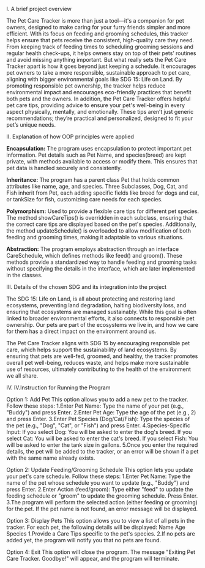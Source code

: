 I. A brief project overview

The Pet Care Tracker is more than just a tool—it's a companion for pet owners, designed to make caring for your furry friends simpler and more efficient. With its focus on feeding and grooming schedules, this tracker helps ensure that pets receive the consistent, high-quality care they need. From keeping track of feeding times to scheduling grooming sessions and regular health check-ups, it helps owners stay on top of their pets’ routines and avoid missing anything important.
But what really sets the Pet Care Tracker apart is how it goes beyond just keeping a schedule. It encourages pet owners to take a more responsible, sustainable approach to pet care, aligning with bigger environmental goals like SDG 15: Life on Land. By promoting responsible pet ownership, the tracker helps reduce environmental impact and encourages eco-friendly practices that benefit both pets and the owners.
In addition, the Pet Care Tracker offers helpful pet care tips, providing advice to ensure your pet's well-being in every aspect physically, mentally, and emotionally. These tips aren’t just generic recommendations; they’re practical and personalized, designed to fit your pet’s unique needs. 

II. Explanation of how OOP principles were applied

**Encapsulation:** The program uses encapsulation to protect important pet information. Pet details such as Pet Name, and species(breed) are kept private, with methods available to access or modify them. This ensures that pet data is handled securely and consistently.

**Inheritance:** The program has a parent class Pet that holds common attributes like name, age, and species. Three Subclasses, Dog, Cat, and Fish inherit from Pet, each adding specific fields like breed for dogs and cat,  or tankSize for fish, customizing care needs for each species.

**Polymorphism:** Used to provide a flexible care tips for different pet species. The method showCareTips() is overridden in each subclass, ensuring that the correct care tips are displayed based on the pet's species. Additionally, the method updateSchedule() is overloaded to allow modification of both feeding and grooming times, making it adaptable to various situations.

**Abstraction:** The program employs abstraction through an interface CareSchedule, which defines methods like feed() and groom(). These methods provide a standardized way to handle feeding and grooming tasks without specifying the details in the interface, which are later implemented in the classes.

III. Details of the chosen SDG and its integration into the project

The SDG 15: Life on Land, is all about protecting and restoring land ecosystems, preventing land degradation, halting biodiversity loss, and ensuring that ecosystems are managed sustainably. While this goal is often linked to broader environmental efforts, it also connects to responsible pet ownership. Our pets are part of the ecosystems we live in, and how we care for them has a direct impact on the environment around us.

The Pet Care Tracker aligns with SDG 15 by encouraging responsible pet care, which helps support the sustainability of land ecosystems. By ensuring that pets are well-fed, groomed, and healthy, the tracker promotes overall pet well-being, reduces waste, and helps make more sustainable use of resources, ultimately contributing to the health of the environment we all share.

IV. IV.Instruction for Running the Program

Option 1: Add Pet
This option allows you to add a new pet to the tracker. Follow these steps:
1.Enter Pet Name:
Type the name of your pet (e.g., "Buddy") and press Enter.
2.Enter Pet Age:
Type the age of the pet (e.g., 2) and press Enter.
3.Enter Pet Species (Dog/Cat/Fish):
Type the species of the pet (e.g., "Dog", "Cat", or "Fish") and press 	Enter.
4.Species-Specific Input:
    If you select Dog: You will be asked to enter the dog's breed.
    If you select Cat: You will be asked to enter the cat's breed.
    If you select Fish: You will be asked to enter the tank size in gallons.
5.Once you enter the required details, the pet will be added to the tracker, or an error will be shown if a pet with the same name already exists.

Option 2: Update Feeding/Grooming Schedule
This option lets you update your pet's care schedule. Follow these steps:
1.Enter Pet Name:
    Type the name of the pet whose schedule you want to update (e.g., 	"Buddy") and press Enter.
2.Enter Action (feed/groom):
    Type either "feed" to update the feeding schedule or "groom" to 	update the grooming schedule. Press Enter.
3.The program will perform the selected action (either feeding or grooming) for the pet. If the pet name is not found, an error message will be displayed.

Option 3: Display Pets
This option allows you to view a list of all pets in the tracker. For each pet, the following details will be displayed:
    Name
    Age
    Species
1.Provide a Care Tips specific to the pet's species.
2.If no pets are added yet, the program will notify you that no pets are found.

Option 4: Exit
This option will close the program. The message "Exiting Pet Care Tracker. Goodbye!" will appear, and the program will terminate.
